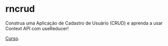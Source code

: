 # rncrud
Construa uma Aplicação de Cadastro de Usuário (CRUD) e aprenda a usar Context API com useReducer!

[Curso](https://www.udemy.com/course/react-native-com-hooks-e-context-api-cadastro-completo/).
